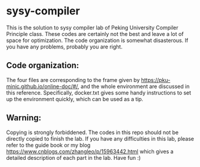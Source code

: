 # sysy-compiler

This is the solution to sysy compiler lab of Peking University Compiler Principle class. These codes are certainly not the best and leave a lot of space for optimization. 
The code organization is somewhat disasterous. If you have any problems, probably you are right. 

## Code organization:

The four files are corresponding to the frame given by https://pku-minic.github.io/online-doc/#/, and the whole environment are discussed in this reference. Specifically, docker.txt gives some handy instructions to set up the environment quickly, which can be used as a tip.

## Warning:

Copying is strongly forbiddened. The codes in this repo should not be directly copied to finish the lab. If you have any difficulties in this lab, please refer to the guide book or my blog https://www.cnblogs.com/zhangleo/p/15963442.html which gives a detailed description of each part in the lab. Have fun :)
